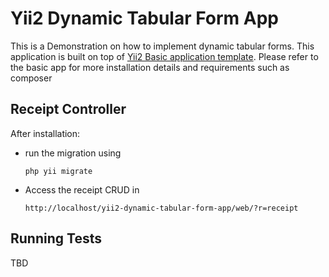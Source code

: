 Yii2 Dynamic Tabular Form App
================================

This is a Demonstration on how to implement dynamic tabular forms.
This application is built on top of [Yii2 Basic application template](https://github.com/yiisoft/yii2-app-basic).
Please refer to the basic app for more installation details and requirements such as composer



Receipt Controller
------------

After installation:
- run the migration using
    ~~~
    php yii migrate
    ~~~
- Access the receipt CRUD in
    ~~~
    http://localhost/yii2-dynamic-tabular-form-app/web/?r=receipt
    ~~~

Running Tests
-----------
TBD